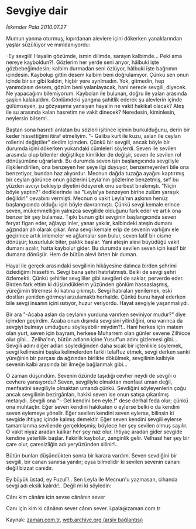 # Sevgiye dair

*İskender Pala 2010.07.27*

<td class="columnist-detail">
<p>Mumun yanına oturmuş, kıpırdanan alevlere içini dökerken yanaklarından yaşlar süzülüyor ve mırıldanıyordu:</p>
<p>
<div id="haberMetinDiv">
<p>-Ey sevgili! Hayalin gözümde, ismin dilimde, sarayın kalbimde... Peki ama nereye kayboldun?!. Gözlerim her yerde seni arıyor, hâlbuki işte gözbebeğimdesin; kalbim durmadan seni özlüyor, hâlbuki işte bağrımın içindesin. Kaybolup gittin desem kalbim beni doğrulamıyor. Çünkü sen onun içinde bir sır gibi kaldın, hiçbir yere ayrılmadın. Yok, gitmedin, hep yanımdasın desem, gözüm beni yalanlayacak, hani nerede sevgili, diyecek. Ne yapacağımı bilemiyorum. Kaybolan ile bulunan, doğru ile yalan arasında şaşkın kalakaldım. Gönlümdeki yangına şahitlik ederek şu alevlerin içinde gülümseyen, şu gözyaşıma yansıyan hayalin ne vakit hakikat olacak? Ateş ile su arasında kalan hasretim ne vakit dinecek? Neredesin, kiminlesin, neylersin bilsem!.. 
<p>Baştan sona hasreti anlatan bu sözleri işitince içimin burkulduğunu, derin bir keder hissettiğimi itiraf etmeliyim. "- Galiba kurt ile kuzu, aslan ile ceylan rollerini değiştiler" dedim içimden. Çünkü bir sevgili, ancak böyle bir durumda içini dökerken yukarıdaki cümleleri söylerdi. Seven ile sevilen arasında olup bitenler değiştikçe kimlikler de değişir, seven ile sevilen rol dönüşümüne uğrarlardı. Bu durumda seven işin başlangıcında sevgiliyle ilişkilendirilen, ona benzeyen her şeye ilgi duyuyor, benzemeyenleri bile ona benzetiyor, bundan haz alıyordur. Mecnun dağda tuzağa ayağını kaptırmış bir ceylan görünce onun gözlerini Leyla'nın gözlerine benzetmiş, sırf bu yüzden avcıyı bekleyip diyetini ödeyerek onu serbest bırakmıştı. "Niçin böyle yaptın?" dediklerinde ise "Leyla'ya benzeyen birine zulüm yaraşık değildir!" cevabını vermişti. Mecnun o vakit Leyla'nın aşkının henüz başlangıcında olduğu için böyle davranmıştı. Çünkü sevgi kemale erince seven, mükemmelliğin yalnızca sevgilide olduğunu fark eder ve artık ona benzer bir şey bulamaz. Tıpkı bunun gibi sevginin başlangıcında seven feryat figan eder, ağlayıp inler, yanar yakılır, kalbindeki ateşin dumanı ağzından ah olarak çıkar. Ama sevgi kemale erip de sevenin varlığını ele geçirince artık inlemeler ve ağlamalar son bulur, seven latif bir cisme dönüşür; kusurluluk biter, paklık başlar. Yani ateşin alevi büyüdüğü vakit dumanı azalır, hatta kaybolur gider. Bu durumda sevilen seven için kesif bir dumana dönüşür. Hem de bütün alevi örten bir duman.
<p>Hayal ile gerçek arasındaki sevgilinin hikâyesine dalınca birden şehrimi özlediğimi hissettim. Sevgi bana şehri hatırlatmıştı. Belki de sevgi şehri özlemekti. Çünkü şehirler sevgililer gibi sevgileri de saklar, perverde eder. Birden fark ettim ki düşündüklerim yüzünden gönlüm hassaslaşmış, yüreğimin titremesi iki katına çıkmıştı. Sevgi hatıraları yenilemek, eski dostları yeniden görmeyi arzulamaktı herhalde. Çünkü bunu hayal ederken bile sevgi insanın içini ısıtıyor, huzur veriyordu. Hayat sevgiyle yaşanmalıydı.
<p>Bir ara "-Acaba aslan da ceylanın yurduna varırken seviniyor mudur?" diye içimden geçirdim. Acaba onun dışında sevgisini yitirdiğini, ona varınca da sevgiyi bulmayı umduğunu söyleyebilir miydim?!.. Hani herkes için matem olan yurt, seven için bayram, herkese Muharrem olan günler sevene Zilhicce olur gibi... Zeliha'nın, bütün adların içine Yusuf'un adını gizlemesi gibi... Sevgili adını diğer adları söylediğinden daha sıcak bir içtenlikle söylemek, sevgi kelimesini başka kelimelerden farklı telaffuz etmek, sevgi derken sanki yüreğinin bir parçası da ağzından birlikte dökülmek, sevgilinin kalbiyle sevenin kalbi arasında bir ilmeğe bağlanmak gibi...
<p>O zaman düşündüm. Sevenin özünde taşıdığı cevher neydi de sevgili o cevhere yansıyordu? Seven, sevgiliyle olmaktan menfaat uman değil, menfaatini sevgiliyle olmaktan umandı çünkü. Sevdiğini söyleyenlerin çoğu ancak sevgilinin bezirgânları, hakiki seven ise onun satışa çıkarılmış metaıydı. Sevgili ona "- Gel kendini ben eyle.!" dese derhal feda olur; çünkü ona muhtaçtır. Eğer seven kendini hakikaten o eylerse belki o da kendini seven eylemeye yönelir. Eğer sevilen kendini seven eylerse, bilinsin ki sevgide ihtiyaç içinde kalmış demektir. Eğer seven kendini sevgili eylerse tamamlanma sevilende gerçekleşmiş; böylece her şey sevilen olmuş sayılır. O vakit niyaz aradan kalkar her şey naz olur. İhtiyaç aradan gider sevgide kendine yeterlilik başlar. Fakirlik kaybolur, zenginlik gelir. Velhasıl her şey bir çare olur, çaresizliğin adı yeryüzünden silinir!..
<p>Bütün bunları düşündükten sonra bir karara vardım. Seven sevdiğini bir sevgili, bir canan sanırsa yanılır; oysa bilmelidir ki sevilen sevenin cananı değil bizzat canıdır.
<p> Ey büyük üstad, ey Fuzulî!.. Sen Leyla ile Mecnun'u yazmasan, cihanda sevgi adı eksik kalırdı!.. Değil mi ki söyledin:
<p>Cânı kim cânânı için sevse cânânın sever
<p>Canı için kim ki cânânın sever cânın sever. i.pala@zaman.com.tr</p></p></p></p></p></p></p></p></p></div>
</p>
<a href="http://web.archive.org/web/20101224193233/mailto:i.pala@zaman.com.tr">
</a></td>

Kaynak: [zaman.com.tr](http://zaman.com.tr/yazar.do?yazino=1009059), [web.archive.org (arşiv bağlantısı)](http://web.archive.org/web/20101224193233/http://zaman.com.tr/yazar.do?yazino=1009059)
